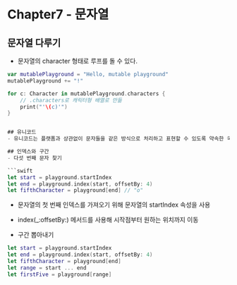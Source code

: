 Chapter7 - 문자열
================


## 문자열 다루기

- 문자열의 character 형태로 루프를 돌 수 있다.
```swift
var mutablePlayground = "Hello, mutable playground"
mutablePlayground += "!"

for c: Character in mutablePlayground.characters {
    // .characters로 캐릭터형 배열로 만듦
    print("'\(c)'")
}


## 유니코드
- 유니코드는 플랫폼과 상관없이 문자들을 같은 방식으로 처리하고 표현할 수 있도록 약속한 국제 표준이다.

## 인덱스와 구간
- 다섯 번째 문자 찾기

```swift
let start = playground.startIndex
let end = playground.index(start, offsetBy: 4)
let fifthCharacter = playground[end] // "o"
```
- 문자열의 첫 번째 인덱스를 가져오기 위해 문자열의 startIndex 속성을 사용
- index(\_:offsetBy:) 메서드를 사용해 시작점부터 원하는 위치까지 이동

- 구간 뽑아내기
```swift
let start = playground.startIndex
let end = playground.index(start, offsetBy: 4)
let fifthCharacter = playground[end]
let range = start ... end
let firstFive = playground[range] 
```


